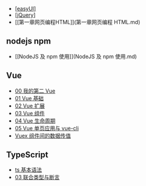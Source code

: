 - [[easyUI]](easyUI.md)
- [[jQuery]](jQuery.md)
- [[第一章网页编程HTML]](第一章网页编程 HTML.md)

## nodejs npm

- [[NodeJS 及 npm 使用]](NodeJS 及 npm 使用.md)

## Vue

- [00 我的第二 Vue](Vue/00%20我的第二Vue.md)
- [01 Vue 基础](Vue/01%20Vue%20基础.md)
- [02 Vue 扩展](Vue/02%20Vue%20扩展.md)
- [03 Vue 组件](Vue/03%20Vue%20组件.md)
- [04 Vue 生命周期](Vue/04%20Vue%20生命周期.md)
- [05 Vue 单页应用与 vue-cli](Vue/05%20Vue%20单页应用与vue-cli.md)
- [Vuex 组件间的数据传值](Vue/Vuex%20组件间的数据传值.md)

## TypeScript

- [ts 基本语法](TypeScript/ts基本语法.md)
- [03 联合类型与断言](TypeScript/03%20联合类型与断言.md)
